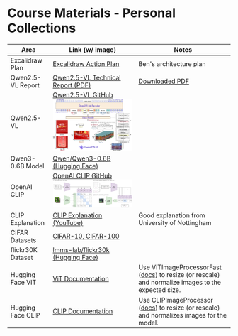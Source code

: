 # Course Materials - Personal Collections

| Area                | Link (w/ image)                                                                                                                                                                                                                 | Notes                                                                                       |
|---------------------|--------------------------------------------------------------------------------------------------------------------------------------------------------------------------------------------------------------------------------|---------------------------------------------------------------------------------------------|
| Excalidraw Plan     | [Excalidraw Action Plan](https://excalidraw.com/#room=48e81ece372cef565a32,QkAG1s7pe7AwZJp0tnmtiQ)                                                                                                                             | Ben's architecture plan                                                                     |
| Qwen2.5-VL Report   | [Qwen2.5-VL Technical Report (PDF)](https://arxiv.org/pdf/2502.13923)                                                                                                                                                         | [Downloaded PDF](Qwen2.5-VL_Technical_Report.pdf)                                         |
| Qwen2.5-VL          | [Qwen2.5-VL GitHub](https://github.com/QwenLM/Qwen2.5-VL)<br>![Qwen2.5-VL](Qwen2.5-VL_687474.jpeg)                                                                                                                          |                                                                                             |
| Qwen3-0.6B Model    | [Qwen/Qwen3-0.6B (Hugging Face)](https://huggingface.co/Qwen/Qwen3-0.6B)                                                                                                                                                      |                                                                                             |
| OpenAI CLIP         | [OpenAI CLIP GitHub](https://github.com/openai/CLIP)<br>![CLIP](CLIP.png)                                                                                                                                                    |                                                                                             |
| CLIP Explanation    | [CLIP Explanation (YouTube)](https://youtu.be/KcSXcpluDe4?si=MpNYjRSW9KeZ7tx9)                                                                                                                                                | Good explanation from University of Nottingham                                              |
| CIFAR Datasets      | [CIFAR-10, CIFAR-100](https://www.cs.toronto.edu/~kriz/cifar.html)                                                                                                                                                            |                                                                                             |
| flickr30K Dataset   | [lmms-lab/flickr30k (Hugging Face)](https://huggingface.co/datasets/lmms-lab/flickr30k)                                                                                                                                       |                                                                                             |
| Hugging Face VIT    | [ViT Documentation](https://huggingface.co/docs/transformers/en/model_doc/vit)                                                                                                                                                | Use ViTImageProcessorFast ([docs](https://huggingface.co/docs/transformers/v4.52.3/en/model_doc/vit#transformers.ViTImageProcessorFast)) to resize (or rescale) and normalize images to the expected size. |
| Hugging Face CLIP   | [CLIP Documentation](https://huggingface.co/docs/transformers/en/model_doc/clip)                                                                                                                                              | Use CLIPImageProcessor ([docs](https://huggingface.co/docs/transformers/v4.52.3/en/model_doc/clip#transformers.CLIPImageProcessor)) to resize (or rescale) and normalizes images for the model.            |